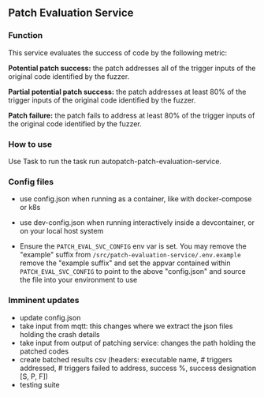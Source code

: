 ## Patch Evaluation Service

### Function
This service evaluates the success of code by the following metric:

**Potential patch success:** the patch addresses all of the trigger inputs of the original code identified by the fuzzer.

**Partial potential patch success:** the patch addresses at least 80% of the trigger inputs of the original code identified by the fuzzer.

**Patch failure:** the patch fails to address at least 80% of the trigger inputs of the original code identified by the fuzzer.

### How to use
Use Task to run the task run autopatch-patch-evaluation-service.

### Config files
- use config.json when running as a container, like with docker-compose or k8s
- use dev-config.json when running interactively inside a devcontainer, or on your local host system

- Ensure the `PATCH_EVAL_SVC_CONFIG` env var is set.  You may remove the "example" suffix from `/src/patch-evaluation-service/.env.example` remove the "example suffix" and set the appvar contained within `PATCH_EVAL_SVC_CONFIG` to point to the above "config.json" and source the file into your environment to use

### Imminent updates
- update config.json
- take input from mqtt: this changes where we extract the json files holding the crash details
- take input from output of patching service: changes the path holding the patched codes
- create batched results csv (headers: executable name, # triggers addressed, # triggers failed to address, success %, success designation [S, P, F])
- testing suite
  

